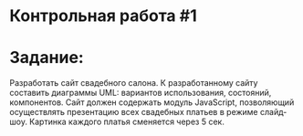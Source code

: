 # Контрольная работа #1 
# Задание:
Разработать сайт свадебного салона. К разработанному сайту составить диаграммы UML: вариантов использования, состояний, компонентов. Сайт должен содержать модуль JavaScript, позволяющий осуществлять презентацию всех свадебных платьев в режиме слайд-шоу. Картинка каждого платья сменяется через 5 сек.

